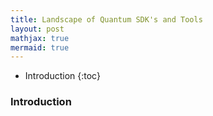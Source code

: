 ```yaml
---
title: Landscape of Quantum SDK's and Tools
layout: post
mathjax: true
mermaid: true
---
```


- Introduction
{:toc}

### Introduction

